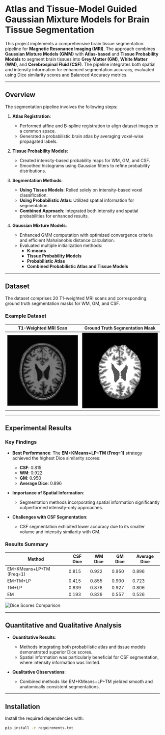 # Atlas and Tissue-Model Guided Gaussian Mixture Models for Brain Tissue Segmentation

This project implements a comprehensive brain tissue segmentation pipeline for **Magnetic Resonance Imaging (MRI)**. The approach combines **Gaussian Mixture Models (GMM)** with **Atlas-based** and **Tissue Probability Models** to segment brain tissues into **Grey Matter (GM)**, **White Matter (WM)**, and **Cerebrospinal Fluid (CSF)**. The pipeline integrates both spatial and intensity information for enhanced segmentation accuracy, evaluated using Dice similarity scores and Balanced Accuracy metrics.

---

## Overview

The segmentation pipeline involves the following steps:
1. **Atlas Registration**:
   - Performed affine and B-spline registration to align dataset images to a common space.
   - Generated a probabilistic brain atlas by averaging voxel-wise propagated labels.

2. **Tissue Probability Models**:
   - Created intensity-based probability maps for WM, GM, and CSF.
   - Smoothed histograms using Gaussian filters to refine probability distributions.

3. **Segmentation Methods**:
   - **Using Tissue Models**: Relied solely on intensity-based voxel classification.
   - **Using Probabilistic Atlas**: Utilized spatial information for segmentation.
   - **Combined Approach**: Integrated both intensity and spatial probabilities for enhanced results.

4. **Gaussian Mixture Models**:
   - Enhanced GMM computation with optimized convergence criteria and efficient Mahalanobis distance calculation.
   - Evaluated multiple initialization methods:
     - **K-means**
     - **Tissue Probability Models**
     - **Probabilistic Atlas**
     - **Combined Probabilistic Atlas and Tissue Models**

---

## Dataset

The dataset comprises 20 T1-weighted MRI scans and corresponding ground truth segmentation masks for WM, GM, and CSF.

### Example Dataset
| **T1-Weighted MRI Scan** | **Ground Truth Segmentation Mask** |
|---------------------------|------------------------------------|
| ![T1 Scan](Images/Dataset.jpg) | ![Ground Truth](Images/Dataset_GT.jpg) |

---

## Experimental Results

### Key Findings
- **Best Performance**: The **EM+KMeans+LP+TM (Freq=1)** strategy achieved the highest Dice similarity scores:
  - **CSF**: 0.815
  - **WM**: 0.922
  - **GM**: 0.950
  - **Average Dice**: 0.896

- **Importance of Spatial Information**:
  - Segmentation methods incorporating spatial information significantly outperformed intensity-only approaches.

- **Challenges with CSF Segmentation**:
  - CSF segmentation exhibited lower accuracy due to its smaller volume and intensity similarity with GM.

### Results Summary
| Method                     | CSF Dice | WM Dice | GM Dice | Average Dice |
|----------------------------|----------|---------|---------|--------------|
| EM+KMeans+LP+TM (Freq=1)   | 0.815    | 0.922   | 0.950   | 0.896        |
| EM+TM+LP                   | 0.415    | 0.855   | 0.900   | 0.723        |
| TM+LP                      | 0.839    | 0.878   | 0.927   | 0.806        |
| EM                         | 0.193    | 0.829   | 0.557   | 0.526        |

![Dice Scores Comparison](Images/DiceComparison.png)

---

## Quantitative and Qualitative Analysis

- **Quantitative Results**:
  - Methods integrating both probabilistic atlas and tissue models demonstrated superior Dice scores.
  - Spatial information was particularly beneficial for CSF segmentation, where intensity information was limited.

- **Qualitative Observations**:
  - Combined methods like EM+KMeans+LP+TM yielded smooth and anatomically consistent segmentations.

---

## Installation

Install the required dependencies with:
```bash
pip install -r requirements.txt

